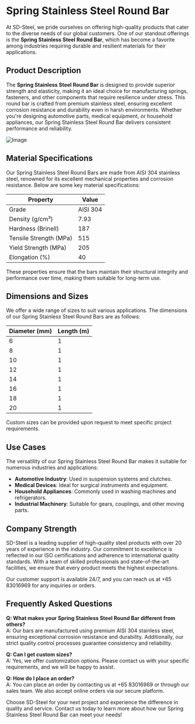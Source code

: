 # Spring Stainless Steel Round Bar

At SD-Steel, we pride ourselves on offering high-quality products that cater to the diverse needs of our global customers. One of our standout offerings is the **Spring Stainless Steel Round Bar**, which has become a favorite among industries requiring durable and resilient materials for their applications.

## Product Description

The **Spring Stainless Steel Round Bar** is designed to provide superior strength and elasticity, making it an ideal choice for manufacturing springs, fasteners, and other components that require resilience under stress. This round bar is crafted from premium stainless steel, ensuring excellent corrosion resistance and durability even in harsh environments. Whether you're designing automotive parts, medical equipment, or household appliances, our Spring Stainless Steel Round Bar delivers consistent performance and reliability.

![Image](https://github.com/user-attachments/assets/2567258e-e124-4816-932d-1809bd27ef0b)

## Material Specifications

Our Spring Stainless Steel Round Bars are made from AISI 304 stainless steel, renowned for its excellent mechanical properties and corrosion resistance. Below are some key material specifications:

| Property                 | Value                          |
|--------------------------|--------------------------------|
| Grade                    | AISI 304                       |
| Density (g/cm³)          | 7.93                           |
| Hardness (Brinell)       | 187                            |
| Tensile Strength (MPa)   | 515                            |
| Yield Strength (MPa)     | 205                            |
| Elongation (%)           | 40                             |

These properties ensure that the bars maintain their structural integrity and performance over time, making them suitable for long-term use.

## Dimensions and Sizes

We offer a wide range of sizes to suit various applications. The dimensions of our Spring Stainless Steel Round Bars are as follows:

| Diameter (mm) | Length (m) |
|---------------|------------|
| 6             | 1          |
| 8             | 1          |
| 10            | 1          |
| 12            | 1          |
| 14            | 1          |
| 16            | 1          |
| 18            | 1          |
| 20            | 1          |

Custom sizes can be provided upon request to meet specific project requirements.

## Use Cases

The versatility of our Spring Stainless Steel Round Bar makes it suitable for numerous industries and applications:

- **Automotive Industry**: Used in suspension systems and clutches.
- **Medical Devices**: Ideal for surgical instruments and equipment.
- **Household Appliances**: Commonly used in washing machines and refrigerators.
- **Industrial Machinery**: Suitable for gears, couplings, and other moving parts.

## Company Strength

SD-Steel is a leading supplier of high-quality steel products with over 20 years of experience in the industry. Our commitment to excellence is reflected in our ISO certifications and adherence to international quality standards. With a team of skilled professionals and state-of-the-art facilities, we ensure that every product meets the highest expectations.

Our customer support is available 24/7, and you can reach us at +65 83016969 for any inquiries or orders.

## Frequently Asked Questions

**Q: What makes your Spring Stainless Steel Round Bar different from others?**  
A: Our bars are manufactured using premium AISI 304 stainless steel, ensuring exceptional corrosion resistance and durability. Additionally, our strict quality control processes guarantee consistency and reliability.

**Q: Can I get custom sizes?**  
A: Yes, we offer customization options. Please contact us with your specific requirements, and we will be happy to assist.

**Q: How do I place an order?**  
A: You can place an order by contacting us at +65 83016969 or through our sales team. We also accept online orders via our secure platform.

Choose SD-Steel for your next project and experience the difference in quality and service. Contact us today to learn more about how our Spring Stainless Steel Round Bar can meet your needs!